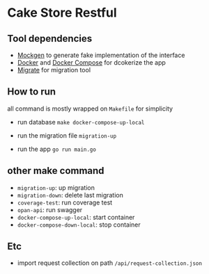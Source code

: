 # Cake Store Restful

## Tool dependencies 
- [Mockgen](https://github.com/golang/mock) to generate fake implementation of the interface
- [Docker](https://docs.docker.com/) and [Docker Compose](https://docs.docker.com/compose/) for dcokerize the app
- [Migrate](https://github.com/golang-migrate/migrate) for migration tool

## How to run
all command is mostly wrapped on `Makefile` for simplicity

- run database
    `make docker-compose-up-local`

- run the migration file
    `migration-up`

- run the app
    `go run main.go`

## other make command
- `migration-up`: up migration
- `migration-down`: delete last migration
- `coverage-test`: run coverage test
- `opan-api`: run swagger
- `docker-compose-up-local`: start container
- `docker-compose-down-local`: stop container

## Etc
- import request collection on path `/api/request-collection.json`